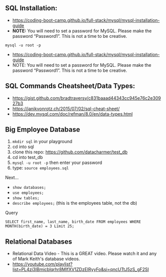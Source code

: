 ## SQL Installation:

- https://coding-boot-camp.github.io/full-stack/mysql/mysql-installation-guide
- **NOTE:** You will need to set a password for MySQL. Please make the password “Password1”. This is not a time to be creative.

`mysql -u root -p`

- https://coding-boot-camp.github.io/full-stack/mysql/mysql-installation-guide
- NOTE: You will need to set a password for MySQL. Please make the password “Password1”. This is not a time to be creative.

## SQL Commands Cheatsheet/Data Types:

- https://gist.github.com/bradtraversy/c831baaad44343cc945e76c2e30927b3
- https://janikvonrotz.ch/2015/07/02/sql-cheat-sheet/
- https://dev.mysql.com/doc/refman/8.0/en/data-types.html

## Big Employee Database

1. `mkdir sql` in your playground
2. cd into sql
3. clone this repo: https://github.com/datacharmer/test_db
4. cd into test_db
5. `mysql -u root -p`  then enter your password
6. type: `source employees.sql`


Next...
- `show databases;`
- `use employees;`
- `show tables;`
- `describe employees;`  (this is the employees table, not the db)

Query

`SELECT first_name, last_name, birth_date FROM employees WHERE MONTH(birth_date) = 3 Limit 25;`

## Relational Databases

- Relational Data Video - This is a GREAT video. Please watch it and any of Mark Keith's database videos.
- https://youtube.com/playlist?list=PL4zi3IBmicblqrhr8MIfXV1ZDzEIRyyFo&si=qncUTtJ5zS_gF2Sl
